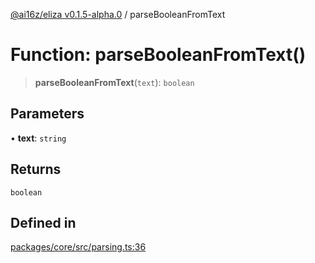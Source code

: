[@ai16z/eliza v0.1.5-alpha.0](../index.md) / parseBooleanFromText

# Function: parseBooleanFromText()

> **parseBooleanFromText**(`text`): `boolean`

## Parameters

• **text**: `string`

## Returns

`boolean`

## Defined in

[packages/core/src/parsing.ts:36](https://github.com/z-korp/eliza/blob/main/packages/core/src/parsing.ts#L36)
